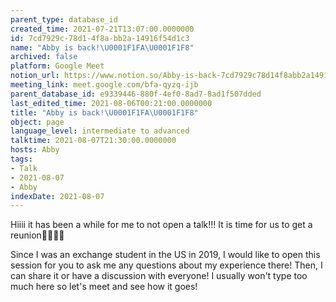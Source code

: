 ```yaml
---
parent_type: database_id
created_time: 2021-07-21T13:07:00.0000000
id: 7cd7929c-78d1-4f8a-bb2a-14916f54d1c3
name: "Abby is back!\U0001F1FA\U0001F1F8"
archived: false
platform: Google Meet
notion_url: https://www.notion.so/Abby-is-back-7cd7929c78d14f8abb2a14916f54d1c3
meeting_link: meet.google.com/bfa-qyzq-ijb
parent_database_id: e9339446-880f-4ef0-8ad7-8ad1f507dded
last_edited_time: 2021-08-06T00:21:00.0000000
title: "Abby is back!\U0001F1FA\U0001F1F8"
object: page
language_level: intermediate to advanced
talktime: 2021-08-07T21:30:00.0000000
hosts: Abby
tags:
- Talk
- 2021-08-07
- Abby
indexDate: 2021-08-07
---
```


Hiiii it has been a while for me to not open a talk!!!
It is time for us to get a reunion🥰🥰👌🏻

Since I was an exchange student in the US in 2019, I would like to open this session for you to ask me any questions about my experience there! Then, I can share it or have a discussion with everyone! I usually won't type too much here so let's meet and see how it goes!







